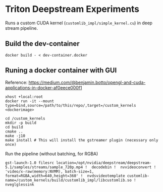 # Triton Deepstream Experiments

Runs a custom CUDA kernel (`customlib_impl/simple_kernel.cu`) in deep stream pipeline.


## Build the dev-container

```
docker build - < dev-container.docker
```

## Runing a docker container with GUI

Reference: https://medium.com/@benjamin.botto/opengl-and-cuda-applications-in-docker-af0eece000f1

```
xhost +local:root
docker run -it --mount type=bind,source=/path/to/this/repo/,target=/custom_kernels <dockerimage>

```

```
cd /custom_kernels
mkdir -p build
cd build
cmake ..
make -j10
make install # This will install the gstreamer plugin (necessary only once)
```

Run the pipeline (without batching, for RGBA)
```
gst-launch-1.0 filesrc location=/opt/nvidia/deepstream/deepstream-5.1/samples/streams/sample_720p.mp4 !  decodebin !  nvvideoconvert !  'video/x-raw(memory:NVMM), batch-size=1, format=RGBA,width=640,height=360' !  nvdsvideotemplate customlib-name=/custom_kernels/build/customlib_impl/libcustomlib.so ! nveglglessink
```


